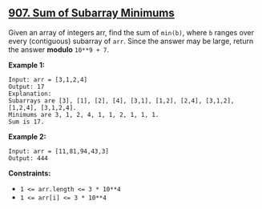 ## [907. Sum of Subarray Minimums](https://leetcode.com/problems/sum-of-subarray-minimums/) 

Given an array of integers arr, find the sum of `min(b)`, where `b` ranges
over every (contiguous) subarray of `arr`. Since the answer may be large,
return the answer **modulo** `10**9 + 7`.



**Example 1:**

    
    
    Input: arr = [3,1,2,4]
    Output: 17
    Explanation: 
    Subarrays are [3], [1], [2], [4], [3,1], [1,2], [2,4], [3,1,2], [1,2,4], [3,1,2,4]. 
    Minimums are 3, 1, 2, 4, 1, 1, 2, 1, 1, 1.
    Sum is 17.
    

**Example 2:**

    
    
    Input: arr = [11,81,94,43,3]
    Output: 444
    



**Constraints:**

  * `1 <= arr.length <= 3 * 10**4`
  * `1 <= arr[i] <= 3 * 10**4`

